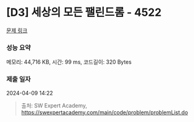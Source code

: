 # [D3] 세상의 모든 팰린드롬 - 4522 

[문제 링크](https://swexpertacademy.com/main/code/problem/problemDetail.do?contestProbId=AWO6Oao6N4QDFAWw) 

### 성능 요약

메모리: 44,716 KB, 시간: 99 ms, 코드길이: 320 Bytes

### 제출 일자

2024-04-09 14:22



> 출처: SW Expert Academy, https://swexpertacademy.com/main/code/problem/problemList.do
